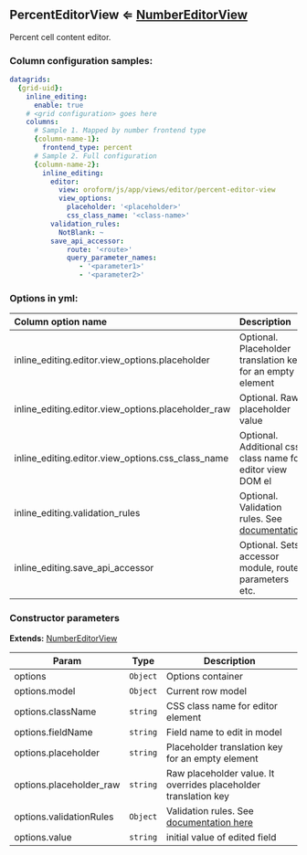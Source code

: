 ## PercentEditorView ⇐ [NumberEditorView](./number-editor-view.md)
<a name="module_PercentEditorView"></a>
Percent cell content editor.

### Column configuration samples:
``` yml
datagrids:
  {grid-uid}:
    inline_editing:
      enable: true
    # <grid configuration> goes here
    columns:
      # Sample 1. Mapped by number frontend type
      {column-name-1}:
        frontend_type: percent
      # Sample 2. Full configuration
      {column-name-2}:
        inline_editing:
          editor:
            view: oroform/js/app/views/editor/percent-editor-view
            view_options:
              placeholder: '<placeholder>'
              css_class_name: '<class-name>'
          validation_rules:
            NotBlank: ~
          save_api_accessor:
              route: '<route>'
              query_parameter_names:
                 - '<parameter1>'
                 - '<parameter2>'
```

### Options in yml:

Column option name                                  | Description
:---------------------------------------------------|:-----------
inline_editing.editor.view_options.placeholder      | Optional. Placeholder translation key for an empty element
inline_editing.editor.view_options.placeholder_raw  | Optional. Raw placeholder value
inline_editing.editor.view_options.css_class_name   | Optional. Additional css class name for editor view DOM el
inline_editing.validation_rules | Optional. Validation rules. See [documentation](../reference/js_validation.md#conformity-server-side-validations-to-client-once)
inline_editing.save_api_accessor                    | Optional. Sets accessor module, route, parameters etc.

### Constructor parameters

**Extends:** [NumberEditorView](./number-editor-view.md) 

| Param | Type | Description |
| --- | --- | --- |
| options | `Object` | Options container |
| options.model | `Object` | Current row model |
| options.className | `string` | CSS class name for editor element |
| options.fieldName | `string` | Field name to edit in model |
| options.placeholder | `string` | Placeholder translation key for an empty element |
| options.placeholder_raw | `string` | Raw placeholder value. It overrides placeholder translation key |
| options.validationRules | `Object` | Validation rules. See [documentation here](../reference/js_validation.md#conformity-server-side-validations-to-client-once) |
| options.value | `string` | initial value of edited field |

